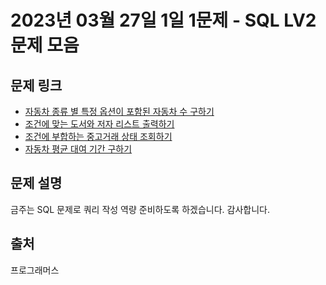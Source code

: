 # 2023년 03월 27일 1일 1문제 - SQL LV2 문제 모음

## 문제 링크

- [자동차 종류 별 특정 옵션이 포함된 자동차 수 구하기](https://school.programmers.co.kr/learn/courses/30/lessons/151137)
- [조건에 맞는 도서와 저자 리스트 출력하기](https://school.programmers.co.kr/learn/courses/30/lessons/144854)
- [조건에 부합하는 중고거래 상태 조회하기](https://school.programmers.co.kr/learn/courses/30/lessons/164672)
- [자동차 평균 대여 기간 구하기](https://school.programmers.co.kr/learn/courses/30/lessons/157342)

## 문제 설명

금주는 SQL 문제로 쿼리 작성 역량 준비하도록 하겠습니다.
감사합니다.

## 출처

프로그래머스
